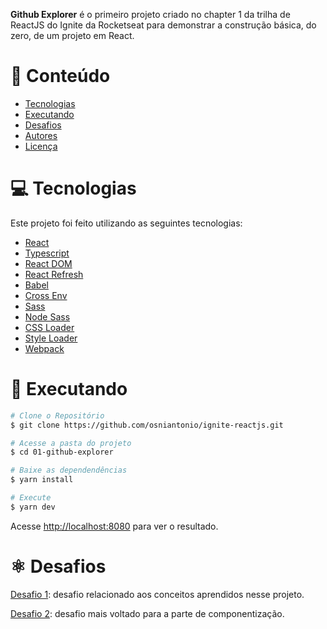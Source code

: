 <b>Github Explorer</b> é o primeiro projeto criado no chapter 1 da trilha de ReactJS do Ignite da Rocketseat para demonstrar a construção básica, do zero, de um projeto em React.

# :pushpin: Conteúdo

- [Tecnologias](#computer-tecnologias)
- [Executando](#construction_worker-executando)
- [Desafios](#atom_symbol-desafios)
- [Autores](#computer-autores)
- [Licença](#closed_book-licença)

# :computer: Tecnologias

Este projeto foi feito utilizando as seguintes tecnologias:

- [React](https://reactjs.org/)
- [Typescript](https://www.typescriptlang.org/)
- [React DOM](https://pt-br.reactjs.org/docs/react-dom.html)
- [React Refresh](https://www.npmjs.com/package/react-refresh)
- [Babel](https://babeljs.io/)
- [Cross Env](https://github.com/kentcdodds/cross-env#readme)
- [Sass](https://sass-lang.com/)
- [Node Sass](https://github.com/sass/node-sass)
- [CSS Loader](https://webpack.js.org/loaders/css-loader/)
- [Style Loader](https://webpack.js.org/loaders/style-loader/)
- [Webpack](https://webpack.js.org/)

# :construction_worker: Executando

```bash
# Clone o Repositório
$ git clone https://github.com/osniantonio/ignite-reactjs.git
```

```bash
# Acesse a pasta do projeto
$ cd 01-github-explorer
```

```bash
# Baixe as dependendências
$ yarn install
```

```bash
# Execute
$ yarn dev
```

Acesse <http://localhost:8080> para ver o resultado.

# :atom_symbol: Desafios

[Desafio 1](...): desafio relacionado aos conceitos aprendidos nesse projeto.

[Desafio 2](...): desafio mais voltado para a parte de componentização.